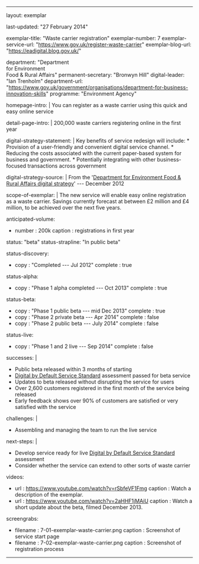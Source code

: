 ---

layout: exemplar

last-updated: "27 February 2014"

exemplar-title: "Waste carrier registration"
exemplar-number: 7
exemplar-service-url: "https://www.gov.uk/register-waste-carrier"
exemplar-blog-url: "https://eadigital.blog.gov.uk/"


department: "Department<br>for Environment<br>Food & Rural Affairs"
permanent-secretary: "Bronwyn Hill"
digital-leader: "Ian Trenholm"
department-url: "https://www.gov.uk/government/organisations/department-for-business-innovation-skills"
programme: "Environment Agency"


homepage-intro: |
    You can register as a waste carrier using this quick and easy online service

detail-page-intro: |
    200,000 waste carriers registering online in the first year


digital-strategy-statement: |
    Key benefits of service redesign will include:
    * Provision of a user-friendly and convenient digital service channel.
    * Reducing the costs associated with the current paper-based system for business and government.
    * Potentially integrating with other business-focused transactions across government
    
digital-strategy-source: |
    From the '[Department for Environment Food & Rural Affairs digital strategy](https://www.gov.uk/government/publications/defra-digital-strategy-2012)' --- December 2012
    

scope-of-exemplar: |
    The new service will enable easy online registration as a waste carrier. Savings currently forecast at between £2 million and £4 million, to be achieved over the next five years.


anticipated-volume:
  - number  : 200k
    caption : registrations in first year


status: "beta"
status-strapline: "In public beta"

status-discovery:
  - copy        : "Completed --- Jul 2012"
    complete    : true

status-alpha:
  - copy        : "Phase 1 alpha completed --- Oct 2013"
    complete    : true

status-beta:
  - copy    : "Phase 1 public beta --- mid Dec 2013"
    complete  : true
  - copy    : "Phase 2 private beta --- Apr 2014"
    complete  : false
  - copy    : "Phase 2 public beta --- July 2014"
    complete  : false

status-live:
  - copy    : "Phase 1 and 2 live --- Sep 2014"
    complete  : false


successes: |
  - Public beta released within 3 months of starting
  - [Digital by Default Service Standard](https://www.gov.uk/service-manual/digital-by-default) assessment passed for beta service 
  - Updates to beta released without disrupting the service for users
  - Over 2,600 customers registered in the first month of the service being released
  - Early feedback shows over 90% of customers are satisfied or very satisfied with the service 
  
challenges: |
  - Assembling and managing the team to run the live service 
  
next-steps: |
  -  Develop service ready for live [Digital by Default Service Standard](https://www.gov.uk/service-manual/digital-by-default) assessment
  - Consider whether the service can extend to other sorts of waste carrier
  

videos:
  - url   : https://www.youtube.com/watch?v=rSbfeVF1Fmg
    caption : Watch a description of the exemplar.
  - url   : https://www.youtube.com/watch?v=2aHHF1jMAiU
    caption : Watch a short update about the beta, filmed December 2013.


screengrabs:
  - filename    : 7-01-exemplar-waste-carrier.png
    caption     : Screenshot of service start page
  - filename    : 7-02-exemplar-waste-carrier.png
    caption     : Screenshot of registration process

---